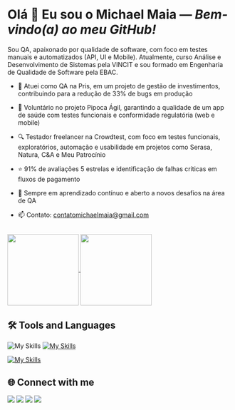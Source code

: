 # Olá 👋 Eu sou o Michael Maia — *Bem-vindo(a) ao meu GitHub!*
Sou QA, apaixonado por qualidade de software, com foco em testes manuais e automatizados (API, UI e Mobile). Atualmente, curso Análise e Desenvolvimento de Sistemas pela VINCIT e sou formado em Engenharia de Qualidade de Software pela EBAC.

- 💼 Atuei como QA na Pris, em um projeto de gestão de investimentos, contribuindo para a redução de 33% de bugs em produção

- 🤝 Voluntário no projeto Pipoca Ágil, garantindo a qualidade de um app de saúde com testes funcionais e conformidade regulatória (web e mobile)

- 🔍 Testador freelancer na Crowdtest, com foco em testes funcionais, exploratórios, automação e usabilidade em projetos como Serasa, Natura, C&A e Meu Patrocínio

- ⭐ 91% de avaliações 5 estrelas e identificação de falhas críticas em fluxos de pagamento

- 🚀 Sempre em aprendizado contínuo e aberto a novos desafios na área de QA

- 📫 Contato: contatomichaelmaia@gmail.com

##
    
<div> 
    <a href="https://github.com/qamichaelmaia">
      <img height=160 align="center" src="https://github-readme-stats.vercel.app/api?username=qamichaelmaia&show_icons=true&theme=dark" />
    </a>
    <a href="https://github.com/qamichaelmaia/convoychat">
      <img height=160 align="center" src="https://github-readme-stats.vercel.app/api/top-langs?username=qamichaelmaia&layout=compact&langs_count=8&card_width=320&theme=dark" />
    </a>
</div>



## 🛠️  Tools and Languages
![My Skills](https://go-skill-icons.vercel.app/api/icons?i=cypress,playwright&titles=true,git&theme=light)
[![My Skills](https://skillicons.dev/icons?i=selenium,androidstudio,postman,graphql,jenkins,mysql,docker,nodejs,github,githubactions,git&theme=light )](https://skillicons.dev)

[![My Skills](https://skillicons.dev/icons?i=js,py,java,cs,dotnet&theme=light )](https://skillicons.dev)  

</div>


## 🌐 Connect with me
<div>
  <a href="mailto:contatomichaelmaia@gmail.com" target="_blank" rel="noopener noreferrer"><img src="https://img.shields.io/badge/Email-404040?style=for-the-badge&logo=gmail&logoColor=red"></a>
  <a href="https://www.linkedin.com/in/qamichael/" target="_blank" rel="noopener noreferrer"><img src="https://img.shields.io/badge/LinkedIn-0077B5?style=for-the-badge&logo=linkedin&logoColor=white"></a>
  <a href="https://wa.me/5571999348625" target="_blank" rel="noopener noreferrer"><img src="https://img.shields.io/badge/WhatsApp-2c9b55?style=for-the-badge&logo=whatsapp&logoColor=white"></a>
      <a href="https://qamichaelmaia.github.io/qamichael-portfolio/" target="_blank" rel="noopener noreferrer">
    <img src="https://img.shields.io/badge/Portfólio-000000?style=for-the-badge&logo=dev.to&logoColor=white">
  </a>
</div>



